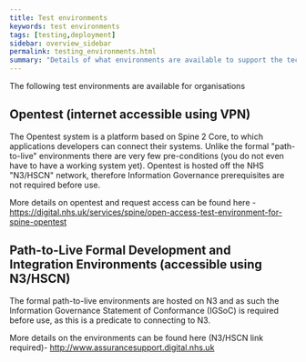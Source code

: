 ```yaml
---
title: Test environments
keywords: test environments
tags: [testing,deployment]
sidebar: overview_sidebar
permalink: testing_environments.html
summary: "Details of what environments are available to support the technical accreditation and solution assurance process"
---
```


The following test environments are available for organisations 
## Opentest (internet accessible using VPN) ##
The Opentest system is a platform based on Spine 2 Core, to which applications developers can connect their systems. Unlike the formal "path-to-live" environments there are very few pre-conditions (you do not even have to have a working system yet). Opentest is hosted off the NHS "N3/HSCN" network, therefore Information Governance prerequisites are not required before use.

More details on opentest and request access can be found here - https://digital.nhs.uk/services/spine/open-access-test-environment-for-spine-opentest

## Path-to-Live Formal Development and Integration Environments (accessible using N3/HSCN) ##
The formal path-to-live environments are hosted on N3 and as such the Information Governance Statement of Conformance (IGSoC) is required before use, as this is a predicate to connecting to N3.

More details on the environments can be found here (N3/HSCN link required)- http://www.assurancesupport.digital.nhs.uk
